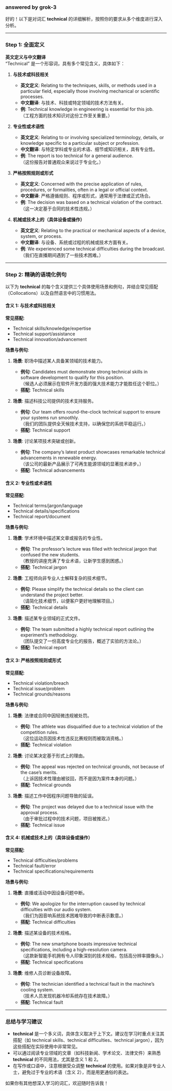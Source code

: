 ### answered by grok-3
好的！以下是对词汇 **technical** 的详细解析，按照你的要求从多个维度进行深入分析。

---

### **Step 1: 全面定义**

**英文定义与中文翻译**  
“Technical” 是一个形容词，具有多个常见含义，具体如下：

1. **与技术或科技相关**  
   - **英文定义**: Relating to the techniques, skills, or methods used in a particular field, especially those involving mechanical or scientific processes.  
   - **中文翻译**: 与技术、科技或特定领域的技术方法有关。  
   - **例**: Technical knowledge in engineering is essential for this job.  
     （工程方面的技术知识对这份工作至关重要。）

2. **专业性或术语性**  
   - **英文定义**: Relating to or involving specialized terminology, details, or knowledge specific to a particular subject or profession.  
   - **中文翻译**: 与特定学科或专业的术语、细节或知识相关，具有专业性。  
   - **例**: The report is too technical for a general audience.  
     （这份报告对普通观众来说过于专业化。）

3. **严格按照规则或形式**  
   - **英文定义**: Concerned with the precise application of rules, procedures, or formalities, often in a legal or official context.  
   - **中文翻译**: 严格遵循规则、程序或形式，通常用于法律或正式场合。  
   - **例**: The decision was based on a technical violation of the contract.  
     （这一决定基于合同的技术性违规。）

4. **机械或技术上的（具体设备或操作）**  
   - **英文定义**: Relating to the practical or mechanical aspects of a device, system, or process.  
   - **中文翻译**: 与设备、系统或过程的机械或技术方面有关。  
   - **例**: We experienced some technical difficulties during the broadcast.  
     （我们在直播期间遇到了一些技术困难。）

---

### **Step 2: 精确的语境化例句**

以下为 **technical** 的每个含义提供三个具体使用场景和例句，并结合常见搭配（Collocations）以及自然语言中的习惯用法。

#### **含义 1: 与技术或科技相关**
**常见搭配**:  
- Technical skills/knowledge/expertise  
- Technical support/assistance  
- Technical innovation/advancement  

**场景与例句**:  
1. **场景**: 职场中描述某人具备某领域的技术能力。  
   - **例句**: Candidates must demonstrate strong technical skills in software development to qualify for this position.  
     （候选人必须展示在软件开发方面的强大技术能力才能胜任这个职位。）  
   - **搭配**: Technical skills  

2. **场景**: 描述科技公司提供的技术支持服务。  
   - **例句**: Our team offers round-the-clock technical support to ensure your systems run smoothly.  
     （我们的团队提供全天候技术支持，以确保您的系统平稳运行。）  
   - **搭配**: Technical support  

3. **场景**: 讨论某项技术突破或创新。  
   - **例句**: The company’s latest product showcases remarkable technical advancements in renewable energy.  
     （该公司的最新产品展示了可再生能源领域的显著技术进步。）  
   - **搭配**: Technical advancements  

#### **含义 2: 专业性或术语性**
**常见搭配**:  
- Technical terms/jargon/language  
- Technical details/specifications  
- Technical report/document  

**场景与例句**:  
1. **场景**: 学术环境中描述某文章或报告的专业性。  
   - **例句**: The professor’s lecture was filled with technical jargon that confused the new students.  
     （教授的讲座充满了专业术语，让新学生感到困惑。）  
   - **搭配**: Technical jargon  

2. **场景**: 工程师向非专业人士解释复杂的技术细节。  
   - **例句**: Please simplify the technical details so the client can understand the project better.  
     （请简化技术细节，以便客户更好地理解项目。）  
   - **搭配**: Technical details  

3. **场景**: 描述某专业领域的正式文件。  
   - **例句**: The team submitted a highly technical report outlining the experiment’s methodology.  
     （团队提交了一份高度专业化的报告，概述了实验的方法论。）  
   - **搭配**: Technical report  

#### **含义 3: 严格按照规则或形式**
**常见搭配**:  
- Technical violation/breach  
- Technical issue/problem  
- Technical grounds/reasons  

**场景与例句**:  
1. **场景**: 法律或合同中因轻微违规被处罚。  
   - **例句**: The athlete was disqualified due to a technical violation of the competition rules.  
     （这位运动员因技术性违反比赛规则而被取消资格。）  
   - **搭配**: Technical violation  

2. **场景**: 讨论某决定基于形式上的理由。  
   - **例句**: The appeal was rejected on technical grounds, not because of the case’s merits.  
     （上诉因技术性理由被驳回，而不是因为案件本身的问题。）  
   - **搭配**: Technical grounds  

3. **场景**: 描述工作中因程序问题导致的延误。  
   - **例句**: The project was delayed due to a technical issue with the approval process.  
     （由于审批过程中的技术问题，项目被推迟。）  
   - **搭配**: Technical issue  

#### **含义 4: 机械或技术上的（具体设备或操作）**
**常见搭配**:  
- Technical difficulties/problems  
- Technical fault/error  
- Technical specifications/requirements  

**场景与例句**:  
1. **场景**: 直播或活动中因设备问题中断。  
   - **例句**: We apologize for the interruption caused by technical difficulties with our audio system.  
     （我们为因音响系统技术困难导致的中断表示歉意。）  
   - **搭配**: Technical difficulties  

2. **场景**: 描述某设备的技术规格。  
   - **例句**: The new smartphone boasts impressive technical specifications, including a high-resolution camera.  
     （这款新智能手机拥有令人印象深刻的技术规格，包括高分辨率摄像头。）  
   - **搭配**: Technical specifications  

3. **场景**: 维修人员诊断设备故障。  
   - **例句**: The technician identified a technical fault in the machine’s cooling system.  
     （技术人员发现机器冷却系统存在技术故障。）  
   - **搭配**: Technical fault  

---

### **总结与学习建议**
- **technical** 是一个多义词，具体含义取决于上下文。建议在学习时重点关注其搭配（如 technical skills、technical difficulties、technical jargon），因为这些搭配在实际使用中非常常见。
- 可以通过阅读专业领域的文章（如科技新闻、学术论文、法律文件）来熟悉 **technical** 的不同用法，尤其是含义 1 和 2。
- 在写作或口语中，注意根据受众调整 **technical** 的使用。如果对象是非专业人士，避免过于专业的术语（含义 2），而是用更通俗的表达。

如果你有其他想深入学习的词汇，欢迎随时告诉我！